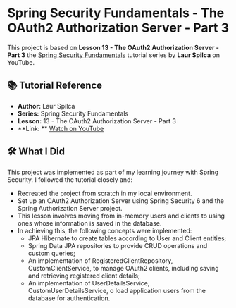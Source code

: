 # Spring Security Fundamentals - The OAuth2 Authorization Server - Part 3

This project is based on **Lesson 13 - The OAuth2 Authorization Server - Part 3**
the [Spring Security Fundamentals](https://www.youtube.com/playlist?list=PLEocw3gLFc8X_a8hGWGaBnSkPFJmbb8QP) tutorial
series by **Laur Spilca** on
YouTube.

## 📚 Tutorial Reference

- **Author:** Laur Spilca
- **Series:** Spring Security Fundamentals
- **Lesson:** 13 - The OAuth2 Authorization Server - Part 3
- **Link:
  ** [Watch on YouTube](https://www.youtube.com/watch?v=pQtykd2o0Ng&list=PLEocw3gLFc8X_a8hGWGaBnSkPFJmbb8QP&index=15)

## 🛠️ What I Did

This project was implemented as part of my learning journey with Spring Security. I followed the tutorial closely and:

- Recreated the project from scratch in my local environment.
- Set up an OAuth2 Authorization Server using Spring Security 6 and the Spring Authorization Server project.
- This lesson involves moving from in-memory users and clients to using ones whose information is saved in the database.
- In achieving this, the following concepts were implemented:
    - JPA Hibernate to create tables according to User and Client entities;
    - Spring Data JPA repositories to provide CRUD operations and custom queries;
    - An implementation of RegisteredClientRepository, CustomClientService, to manage OAuth2 clients, including saving
      and retrieving registered client details;
    - An implementation of UserDetailsService, CustomUserDetailsService, o load application users from the database for
      authentication.
